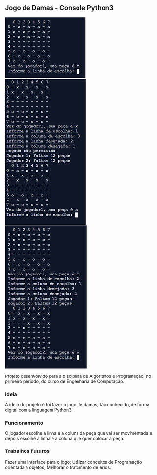 ## Jogo de Damas - Console Python3

![](media/foto.PNG)
![](media/foto2.PNG)
![](media/foto3.PNG)

Projeto desenvolvido para a disciplina de Algoritmos e Programação, no primeiro período, do curso de Engenharia de Computação.

### Ideia

A ideia do projeto é foi fazer o jogo de damas, tão conhecido, de forma digital com a linguagem Python3.

### Funcionamento

O jogador escolhe a linha e a coluna da peça que vai ser movimentada e depois escolhe a linha e a coluna que quer colocar a peça.

### Trabalhos Futuros

Fazer uma interface para o jogo;
Utilizar conceitos de Programação orientada a objetos;
Melhorar o tratamento de erros.
